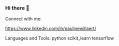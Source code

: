 ### Hi there 👋

Connect with me:

https://www.linkedin.com/in/paulinewillaert/

Languages and Tools:
python  scikit_learn  tensorflow
